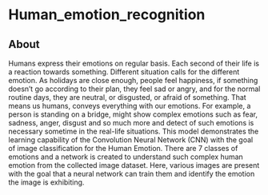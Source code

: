 # Human_emotion_recognition
## About

Humans express their emotions on regular basis. Each second of their life is a 
reaction towards something. Different situation calls for the different emotion. As 
holidays are close enough, people feel happiness, if something doesn’t go according 
to their plan, they feel sad or angry, and for the normal routine days, they are neutral, 
or disgusted, or afraid of something. That means us humans, conveys everything 
with our emotions. For example, a person is standing on a bridge, might show 
complex emotions such as fear, sadness, anger, disgust and so much more and detect 
of such emotions is necessary sometime in the real-life situations. This model 
demonstrates the learning capability of the Convolution Neural Network (CNN) with 
the goal of image classification for the Human Emotion. There are 7 classes of 
emotions and a network is created to understand such complex human emotion from 
the collected image dataset. Here, various images are present with the goal that a 
neural network can train them and identify the emotion the image is exhibiting.
